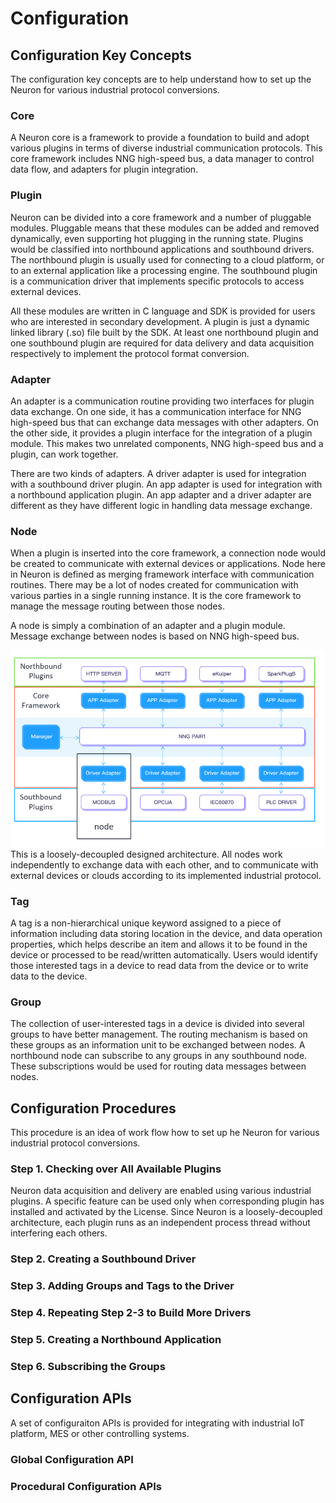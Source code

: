# Configuration

## Configuration Key Concepts
The configuration key concepts are to help understand how to set up the Neuron for various industrial protocol conversions.

### Core
A Neuron core is a framework to provide a foundation to build and adopt various plugins in terms of diverse industrial communication protocols. This core framework includes NNG high-speed bus, a data manager to control data flow, and adapters for plugin integration. 

### Plugin
Neuron can be divided into a core framework and a number of pluggable modules. Pluggable means that these modules can be added and removed dynamically, even supporting hot plugging in the running state. Plugins would be classified into northbound applications and southbound drivers. The northbound plugin is usually used for connecting to a cloud platform, or to an external application like a processing engine. The southbound plugin is a communication driver that implements specific protocols to access external devices. 

All these modules are written in C language and SDK is provided for users who are interested in secondary development. A plugin is just a dynamic linked library (.so) file built by the SDK. At least one northbound plugin and one southbound plugin are required for data delivery and data acquisition respectively to implement the protocol format conversion.

### Adapter
An adapter is a communication routine providing two interfaces for plugin data exchange. On one side, it has a communication interface for NNG high-speed bus that can exchange data messages with other adapters. On the other side, it provides a plugin interface for the integration of a plugin module. This makes two unrelated components, NNG high-speed bus and a plugin, can work together. 

There are two kinds of adapters. A driver adapter is used for integration with a southbound driver plugin. An app adapter is used for integration with a northbound application plugin. An app adapter and a driver adapter are different as they have different logic in handling data message exchange.

### Node
When a plugin is inserted into the core framework, a connection node would be created to communicate with external devices or applications. Node here in Neuron is defined as merging framework interface with communication routines. There may be a lot of nodes created for communication with various parties in a single running instance. It is the core framework to manage the message routing between those nodes. 

A node is simply a combination of an adapter and a plugin module. Message exchange between nodes is based on NNG high-speed bus.

![Architecture](./assets/concepts.png)
This is a loosely-decoupled designed architecture. All nodes work independently to exchange data with each other, and to communicate with external devices or clouds according to its implemented industrial protocol.

### Tag
A tag is a non-hierarchical unique keyword assigned to a piece of information including data storing location in the device, and data operation properties, which helps describe an item and allows it to be found in the device or processed to be read/written automatically. Users would identify those interested tags in a device to read data from the device or to write data to the device.

### Group
The collection of user-interested tags in a device is divided into several groups to have better management. The routing mechanism is based on these groups as an information unit to be exchanged between nodes. A northbound node can subscribe to any groups in any southbound node. These subscriptions would be used for routing data messages between nodes.

## Configuration Procedures
This procedure is an idea of work flow how to set up he Neuron for various industrial protocol conversions.

### Step 1. Checking over All Available Plugins
Neuron data acquisition and delivery are enabled using various industrial plugins. A specific feature can be used only when corresponding plugin has installed and activated by the License. Since Neuron is a loosely-decoupled architecture, each plugin runs as an independent process thread without interfering each others. 

### Step 2. Creating a Southbound Driver


### Step 3. Adding Groups and Tags to the Driver


### Step 4. Repeating Step 2-3 to Build More Drivers


### Step 5. Creating a Northbound Application


### Step 6. Subscribing the Groups


## Configuration APIs
A set of configuraiton APIs is provided for integrating with industrial IoT platform, MES or other controlling systems.

### Global Configuration API



### Procedural Configuration APIs

